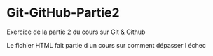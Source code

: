 # Git-GitHub-Partie2
Exercice de la partie 2 du cours sur Git &amp; Github

Le fichier HTML fait partie d un cours sur comment dépasser l échec

